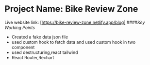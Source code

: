 # Project Name: Bike Review Zone 
Live website link: [https://bike-review-zone.netlify.app/blog]
####_Key Working Points_
- Created a fake data json file
- used custom hook to fetch data and used custom hook in two component
- used destructuring,react tailwind
- React Router,Rechart